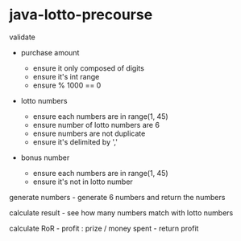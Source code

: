 # java-lotto-precourse

validate
* purchase amount
	- ensure it only composed of digits
    - ensure it's int range
    - ensure % 1000 == 0


* lotto numbers
    - ensure each numbers are in range(1, 45)
    - ensure number of lotto numbers are 6
    - ensure numbers are not duplicate
    - ensure it's delimited by ','


* bonus number
    - ensure each numbers are in range(1, 45)
    - ensure it's not in lotto number

generate numbers
	- generate 6 numbers and return the numbers

calculate result
	- see how many numbers match with lotto numbers 

calculate RoR
	- profit : prize / money spent
	- return profit
